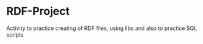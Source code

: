 # RDF-Project
Activity  to practice creating of RDF files, using libs and also to practice SQL scripts
